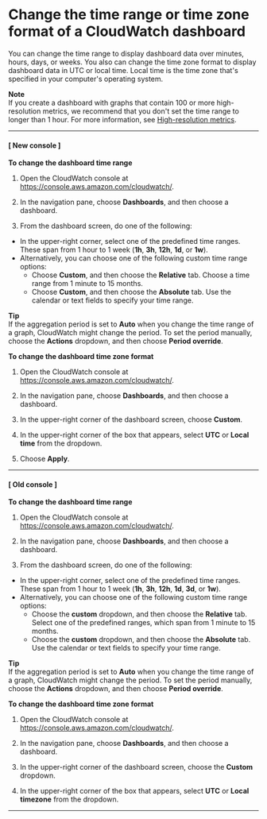 # Change the time range or time zone format of a CloudWatch dashboard<a name="change_dashboard_time_format"></a>

You can change the time range to display dashboard data over minutes, hours, days, or weeks\. You also can change the time zone format to display dashboard data in UTC or local time\. Local time is the time zone that's specified in your computer's operating system\. 

**Note**  
If you create a dashboard with graphs that contain 100 or more high\-resolution metrics, we recommend that you don't set the time range to longer than 1 hour\. For more information, see [High\-resolution metrics](publishingMetrics.md#high-resolution-metrics)\. 

------
#### [ New console ]

**To change the dashboard time range**

1. Open the CloudWatch console at [https://console\.aws\.amazon\.com/cloudwatch/](https://console.aws.amazon.com/cloudwatch/)\.

1.  In the navigation pane, choose **Dashboards**, and then choose a dashboard\.

1.  From the dashboard screen, do one of the following: 
   + In the upper\-right corner, select one of the predefined time ranges\. These span from 1 hour to 1 week \(**1h**, **3h**, **12h**, **1d**, or **1w**\)\.
   + Alternatively, you can choose one of the following custom time range options:
     + Choose **Custom**, and then choose the **Relative** tab\. Choose a time range from 1 minute to 15 months\. 
     + Choose **Custom**, and then choose the **Absolute** tab\. Use the calendar or text fields to specify your time range\. 

**Tip**  
If the aggregation period is set to **Auto** when you change the time range of a graph, CloudWatch might change the period\. To set the period manually, choose the **Actions** dropdown, and then choose **Period override**\. 

**To change the dashboard time zone format**

1. Open the CloudWatch console at [https://console\.aws\.amazon\.com/cloudwatch/](https://console.aws.amazon.com/cloudwatch/)\.

1.  In the navigation pane, choose **Dashboards**, and then choose a dashboard\.

1. In the upper\-right corner of the dashboard screen, choose **Custom**\.

1. In the upper\-right corner of the box that appears, select **UTC** or **Local time** from the dropdown\. 

1.  Choose **Apply**\. 

------
#### [ Old console ]

**To change the dashboard time range**

1. Open the CloudWatch console at [https://console\.aws\.amazon\.com/cloudwatch/](https://console.aws.amazon.com/cloudwatch/)\.

1. In the navigation pane, choose **Dashboards**, and then choose a dashboard\.

1.  From the dashboard screen, do one of the following: 
   + In the upper\-right corner, select one of the predefined time ranges\. These span from 1 hour to 1 week \(**1h**, **3h**, **12h**, **1d**, **3d**, or **1w**\)\.
   + Alternatively, you can choose one of the following custom time range options:
     + Choose the **custom** dropdown, and then choose the **Relative** tab\. Select one of the predefined ranges, which span from 1 minute to 15 months\. 
     + Choose the **custom** dropdown, and then choose the **Absolute** tab\. Use the calendar or text fields to specify your time range\. 

**Tip**  
If the aggregation period is set to **Auto** when you change the time range of a graph, CloudWatch might change the period\. To set the period manually, choose the **Actions** dropdown, and then choose **Period override**\. 

**To change the dashboard time zone format**

1. Open the CloudWatch console at [https://console\.aws\.amazon\.com/cloudwatch/](https://console.aws.amazon.com/cloudwatch/)\.

1. In the navigation pane, choose **Dashboards**, and then choose a dashboard\.

1. In the upper\-right corner of the dashboard screen, choose the **Custom** dropdown\.

1. In the upper\-right corner of the box that appears, select **UTC** or **Local timezone** from the dropdown\.

------